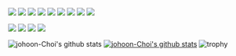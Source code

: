 <img src="https://img.shields.io/badge/Python-3766AB?style=flat-square&logo=Python&logoColor=white"/></a>
<img src="https://img.shields.io/badge/C++-00599C?style=flat-square&logo=C++&logoColor=white"/></a>
<img src="https://img.shields.io/badge/C-A8B9CC?style=flat-square&logo=C&logoColor=white"/></a>
<img src="https://img.shields.io/badge/MySQL-4479A1?style=flat-square&logo=MySQL&logoColor=white"/></a>
<img src="https://img.shields.io/badge/JAVA-007396?style=flat-square&logo=JAVA&logoColor=white"/></a>
<img src="https://img.shields.io/badge/Javascript-F7DF1E?style=flat-square&logo=JavaScript&logoColor=white"/></a>
<img src="https://img.shields.io/badge/PostgreSQL-4169E1?style=flat-square&logo=PostgreSQL&logoColor=white"/></a>
<img src="https://img.shields.io/badge/Django-092E20?style=flat-square&logo=Django&logoColor=white"/></a>
<img src="https://img.shields.io/badge/Android-3DDC84?style=flat-square&logo=Android&logoColor=white"/></a>

<img src="https://img.shields.io/badge/VisualStudio-5C2D91?style=flat-square&logo=Visual Studio&logoColor=white"/></a>
<img src="https://img.shields.io/badge/VisualStudioCode-007ACC?style=flat-square&logo=Visual Studio Code&logoColor=white"/></a>
<img src="https://img.shields.io/badge/PyCharm-000000?style=flat-square&logo=PyCharm&logoColor=white"/></a>
<img src="https://img.shields.io/badge/MySQL-4479A1?style=flat-square&logo=MySQL&logoColor=white"/></a>


![johoon-Choi's github stats](https://github-readme-stats.vercel.app/api?username=johoon-Choi&show_icons=true)
[![johoon-Choi's github stats](https://github-readme-stats.vercel.app/api/top-langs/?username=johoon-Choi&show_icons=true&hide_border=true&title_color=004386&icon_color=004386&layout=compact)](https://github.com/johoon-Choi)
![trophy](https://github-profile-trophy.vercel.app/?username=johoon-Choi)

<!---
johoon-Choi/johoon-Choi is a ✨ special ✨ repository because its `README.md` (this file) appears on your GitHub profile.
You can click the Preview link to take a look at your changes.
--->
